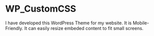 # WP_CustomCSS
I have developed this WordPress Theme for my website. It is Mobile-Friendly. It can easily resize embeded content to fit small screens.
